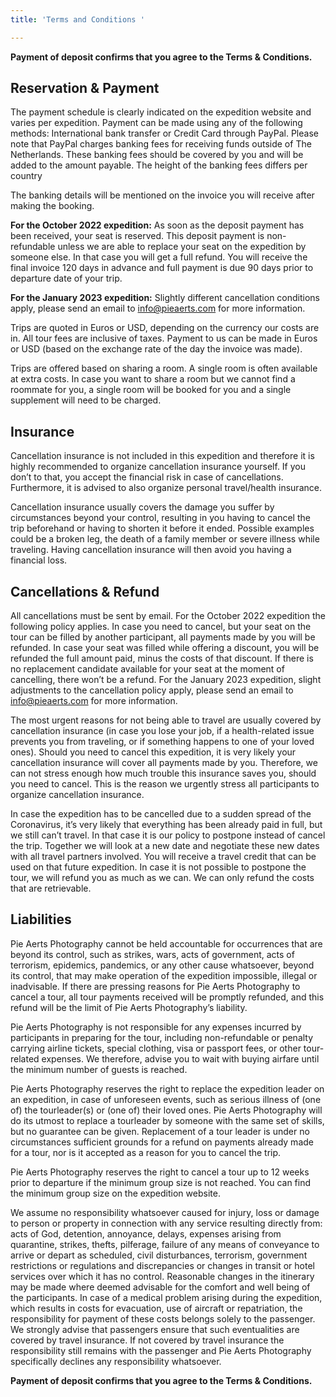 ```yaml
---
title: 'Terms and Conditions '

---
```

**Payment of deposit confirms that you agree to the Terms & Conditions.**

## Reservation & Payment

The payment schedule is clearly indicated on the expedition website and varies per expedition. Payment can be made using any of the following methods: International bank transfer or Credit Card through PayPal. Please note that PayPal charges banking fees for receiving funds outside of The Netherlands. These banking fees should be covered by you and will be added to the amount payable. The height of the banking fees differs per country

The banking details will be mentioned on the invoice you will receive after making the booking.

**For the October 2022 expedition:** As soon as the deposit payment has been received, your seat is reserved. This deposit payment is non-refundable unless we are able to replace your seat on the expedition by someone else. In that case you will get a full refund. You will receive the final invoice 120 days in advance and full payment is due 90 days prior to departure date of your trip.

**For the January 2023 expedition:** Slightly different cancellation conditions apply, please send an email to info@pieaerts.com for more information.

Trips are quoted in Euros or USD, depending on the currency our costs are in. All tour fees are inclusive of taxes. Payment to us can be made in Euros or USD (based on the exchange rate of the day the invoice was made).

Trips are offered based on sharing a room. A single room is often available at extra costs. In case you want to share a room but we cannot find a roommate for you, a single room will be booked for you and a single supplement will need to be charged.

## Insurance

Cancellation insurance is not included in this expedition and therefore it is highly recommended to organize cancellation insurance yourself. If you don’t to that, you accept the financial risk in case of cancellations. Furthermore, it is advised to also organize personal travel/health insurance.

Cancellation insurance usually covers the damage you suffer by circumstances beyond your control, resulting in you having to cancel the trip beforehand or having to shorten it before it ended. Possible examples could be a broken leg, the death of a family member or severe illness while traveling. Having cancellation insurance will then avoid you having a financial loss.

## Cancellations & Refund

All cancellations must be sent by email. For the October 2022 expedition the following policy applies. In case you need to cancel, but your seat on the tour can be filled by another participant, all payments made by you will be refunded. In case your seat was filled while offering a discount, you will be refunded the full amount paid, minus the costs of that discount. If there is no replacement candidate available for your seat at the moment of cancelling, there won’t be a refund. For the January 2023 expedition, slight adjustments to the cancellation policy apply, please send an email to info@pieaerts.com for more information. 

The most urgent reasons for not being able to travel are usually covered by cancellation insurance (in case you lose your job, if a health-related issue prevents you from traveling, or if something happens to one of your loved ones). Should you need to cancel this expedition, it is very likely your cancellation insurance will cover all payments made by you. Therefore, we can not stress enough how much trouble this insurance saves you, should you need to cancel. This is the reason we urgently stress all participants to organize cancellation insurance.

In case the expedition has to be cancelled due to a sudden spread of the Coronavirus, it’s very likely that everything has been already paid in full, but we still can’t travel. In that case it is our policy to postpone instead of cancel the trip. Together we will look at a new date and negotiate these new dates with all travel partners involved. You will receive a travel credit that can be used on that future expedition. In case it is not possible to postpone the tour, we will refund you as much as we can. We can only refund the costs that are retrievable.

## Liabilities

Pie Aerts Photography cannot be held accountable for occurrences that are beyond its control, such as strikes, wars, acts of government, acts of terrorism, epidemics, pandemics, or any other cause whatsoever, beyond its control, that may make operation of the expedition impossible, illegal or inadvisable. If there are pressing reasons for Pie Aerts Photography to cancel a tour, all tour payments received will be promptly refunded, and this refund will be the limit of Pie Aerts Photography’s liability.

Pie Aerts Photography is not responsible for any expenses incurred by participants in preparing for the tour, including non-refundable or penalty carrying airline tickets, special clothing, visa or passport fees, or other tour-related expenses. We therefore, advise you to wait with buying airfare until the minimum number of guests is reached.

Pie Aerts Photography reserves the right to replace the expedition leader on an expedition, in case of unforeseen events, such as serious illness of (one of) the tourleader(s) or (one of) their loved ones. Pie Aerts Photography will do its utmost to replace a tourleader by someone with the same set of skills, but no guarantee can be given. Replacement of a tour leader is under no circumstances sufficient grounds for a refund on payments already made for a tour, nor is it accepted as a reason for you to cancel the trip.

Pie Aerts Photography reserves the right to cancel a tour up to 12 weeks prior to departure if the minimum group size is not reached. You can find the minimum group size on the expedition website.

We assume no responsibility whatsoever caused for injury, loss or damage to person or property in connection with any service resulting directly from: acts of God, detention, annoyance, delays, expenses arising from quarantine, strikes, thefts, pilferage, failure of any means of conveyance to arrive or depart as scheduled, civil disturbances, terrorism, government restrictions or regulations and discrepancies or changes in transit or hotel services over which it has no control. Reasonable changes in the itinerary may be made where deemed advisable for the comfort and well being of the participants. In case of a medical problem arising during the expedition, which results in costs for evacuation, use of aircraft or repatriation, the responsibility for payment of these costs belongs solely to the passenger. We strongly advise that passengers ensure that such eventualities are covered by travel insurance. If not covered by travel insurance the responsibility still remains with the passenger and Pie Aerts Photography specifically declines any responsibility whatsoever.

**Payment of deposit confirms that you agree to the Terms & Conditions.**